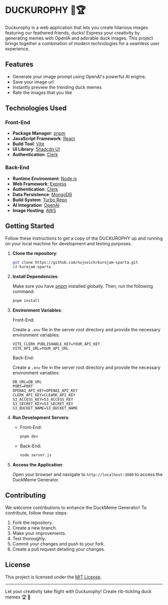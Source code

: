 # DUCKUROPHY 🦆🏆

Duckurophy is a web application that lets you create hilarious images featuring our feathered friends, ducks! Express your creativity by generating memes with OpenIA and adorable duck images. This project brings together a combination of modern technologies for a seamless user experience.

## Features

- Generate your image prompt using OpenAI's powerful AI engine.
- Save your image url 
- Instantly preview the trending duck memes
- Rate the images that you like

## Technologies Used

### Front-End

- **Package Manager**: [pnpm](https://pnpm.io/)
- **JavaScript Framework**: [React](https://reactjs.org/)
- **Build Tool**: [Vite](https://vitejs.dev/)
- **UI Library**: [Shadcdn UI](https://shadcdn.com/ui)
- **Authentication**: [Clerk](https://clerk.dev/)

### Back-End

- **Runtime Environment**: [Node.js](https://nodejs.org/)
- **Web Framework**: [Express](https://expressjs.com/)
- **Authentication**: [Clerk](https://clerk.dev/)
- **Data Persistence**: [MongoDB](https://www.mongodb.com/)
- **Build System**: [Turbo Repo](https://turbo.dev/repo)
- **AI Integration**: [OpenAI](https://www.openai.com/)
- **Image Hosting**: [AWS](https://aws.com/)

## Getting Started

Follow these instructions to get a copy of the DUCKUROPHY up and running on your local machine for development and testing purposes.

1. **Clone the repository**:

   ```bash
   git clone https://github.com/nujovich/kurojam-sparta.git
   cd kurojam-sparta
   ```

2. **Install Dependencies**:

   Make sure you have [pnpm](https://pnpm.io/) installed globally. Then, run the following command:

   ```bash
   pnpm install
   ```

3. **Environment Variables**:

   Front-End:

   Create a `.env` file in the server root directory and provide the necessary environment variables:   

   ```
   VITE_CLERK_PUBLISHABLE_KEY=YOUR_API_KEY
   VITE_API_URL=YOUR_API_URL
   ```

   Back-End:

   Create a `.env` file in the server root directory and provide the necessary environment variables:

   ```plaintext
   DB_URL=DB_URL
   PORT=PORT
   OPENAI_API_KEY=OPENAI_API_KEY
   CLERK_API_KEY=CLEARK_API_KEY
   S3_ACCESS_KEY=S3_ACCESS_KEY
   S3_SECRET_KEY=S3_SECRET_KEY
   S3_BUCKET_NAME=S3_BUCKET_NAME
   ```

4. **Run Development Servers**:

   - Front-End:

     ```bash
     pnpm dev
     ```

   - Back-End:

     ```bash
     node server.js
     ```

5. **Access the Application**:

   Open your browser and navigate to `http://localhost:3000` to access the DuckMeme Generator.

## Contributing

We welcome contributions to enhance the DuckMeme Generator! To contribute, follow these steps:

1. Fork the repository.
2. Create a new branch.
3. Make your improvements.
4. Test thoroughly.
5. Commit your changes and push to your fork.
6. Create a pull request detailing your changes.

## License

This project is licensed under the [MIT License](LICENSE).

---

Let your creativity take flight with Duckurophy! Create rib-tickling duck memes 🏆 🦆
